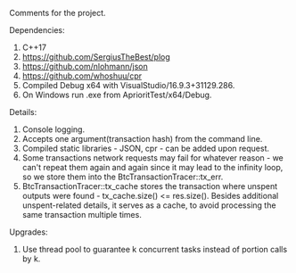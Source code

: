 Comments for the project.

Dependencies:
1. C++17
2. https://github.com/SergiusTheBest/plog
3. https://github.com/nlohmann/json
4. https://github.com/whoshuu/cpr
5. Compiled Debug x64 with VisualStudio/16.9.3+31129.286.
6. On Windows run .exe from AprioritTest/x64/Debug.

Details:
1. Console logging.
2. Accepts one argument(transaction hash) from the command line.
3. Compiled static libraries - JSON, cpr - can be added upon request.
4. Some transactions network requests may fail for whatever reason - we can't repeat them again and again since it may lead to the infinity loop,
so we store them into the BtcTransactionTracer::tx_err.
5. BtcTransactionTracer::tx_cache stores the transaction where unspent outputs were found - tx_cache.size() <= res.size().
Besides additional unspent-related details, it serves as a cache, to avoid processing the same transaction multiple times.

Upgrades:
1. Use thread pool to guarantee k concurrent tasks instead of portion calls by k.